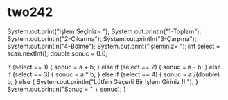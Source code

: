 # two242
System.out.print("İşlem Seçiniz= "); System.out.println("1-Toplam"); System.out.println("2-Çıkarma"); System.out.println("3-Çarpma"); System.out.println("4-Bölme"); System.out.print("işleminiz= "); int select = scan.nextInt(); double sonuc = 0.0;

if (select == 1) { sonuc = a + b; } else if (select == 2) { sonuc = a - b; } else if (select == 3) { sonuc = a * b; } else if (select == 4) { sonuc = a /(double) b; } else { System.out.println("Lütfen Geçerli Bir İşlem Giriniz !! "); } System.out.println("Sonuç = " + sonuc); }
